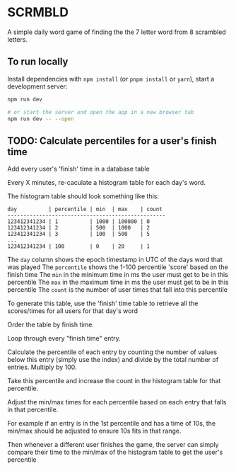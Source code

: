 # SCRMBLD

A simple daily word game of finding the the 7 letter word from 8 scrambled letters.

## To run locally

Install dependencies with `npm install` (or `pnpm install` or `yarn`), start a development server:

```bash
npm run dev

# or start the server and open the app in a new browser tab
npm run dev -- --open
```

## TODO: Calculate percentiles for a user's finish time

Add every user's 'finish' time in a database table

Every X minutes, re-caculate a histogram table for each day's word.

The histogram table should look something like this:

```
day          | percentile | min  | max    | count
--------------------------------------------------
123412341234 | 1          | 1000 | 100000 | 0
123412341234 | 2          | 500  | 1000   | 2
123412341234 | 3          | 100  | 500    | 5
...
123412341234 | 100        | 0    | 20     | 1
```

The `day` column shows the epoch timestamp in UTC of the days word that was played
The `percentile` shows the 1-100 percentile 'score' based on the finish time
The `min` in the minimum time in ms the user must get to be in this percentile
The `max` in the maximum time in ms the user must get to be in this percentile
The `count` is the number of user times that fall into this percentile

To generate this table, use the 'finish' time table to retrieve all the scores/times for all users for that day's word

Order the table by finish time.

Loop through every "finish time" entry.

Calculate the percentile of each entry by counting the number of values below this entry (simply use the index) and divide by the total number of entries. Multiply by 100.

Take this percentile and increase the count in the histogram table for that percentile.

Adjust the min/max times for each percentile based on each entry that falls in that percentile.

For example if an entry is in the 1st percentile and has a time of 10s, the min/max should be adjusted to ensure 10s fits in that range.

Then whenever a different user finishes the game, the server can simply compare their time to the min/max of the histogram table to get the user's percentile
